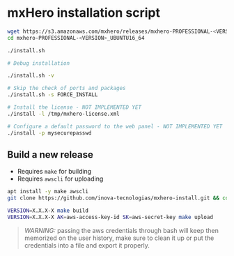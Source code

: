 # mxHero installation script

```bash
wget https://s3.amazonaws.com/mxhero/releases/mxhero-PROFESSIONAL-<VERSION>_UBUNTU16_64.tar.gz
cd mxhero-PROFESSIONAL-<VERSION>_UBUNTU16_64

./install.sh

# Debug installation

./install.sh -v

# Skip the check of ports and packages
./install.sh -s FORCE_INSTALL

# Install the license - NOT IMPLEMENTED YET
./install -l /tmp/mxhero-license.xml

# Configure a default password to the web panel - NOT IMPLEMENTED YET
./install -p mysecurepasswd
```

## Build a new release

- Requires `make` for building
- Requires `awscli` for uploading

```bash
apt install -y make awscli
git clone https://github.com/inova-tecnologias/mxhero-install.git && cd mxhero-install

VERSION=X.X.X-X make build
VERSION=X.X.X-X AK=aws-access-key-id SK=aws-secret-key make upload
```

> *WARNING:* passing the aws credentials through bash will keep then memorized on the user history,
> make sure to clean it up or put the credentials into a file and export it properly.
